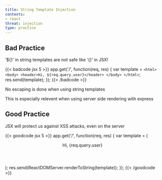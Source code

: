 ```yaml
---
title: String Template Injection
contexts:
- react
threat: injection
type: practice
---
```


## Bad Practice

‘${}’ in string templates are not safe like ‘{}’ in JSX!

{{< badcode jsx 5 >}}
app.get('/', function(req, res) {
  var template = `
    <html>
      <body>
        <header>Hi, ${req.query.user}</header>
      </body>
    </html>
  `;
  res.send(template);
});
{{< /badcode >}}

No escaping is done when using string templates 

This is especially relevent when using server side rendering with express

## Good Practice

JSX will protect us against XSS attacks, even on the server

{{< goodcode jsx 5 >}}
app.get('/', function(req, res) {
  var template = (
    <html>
      <body>
        <header>Hi, {req.query.user}</header>
      </body>
    </html>
  );
  res.send(ReactDOMServer.renderToString(template));
});
{{< /goodcode >}}

